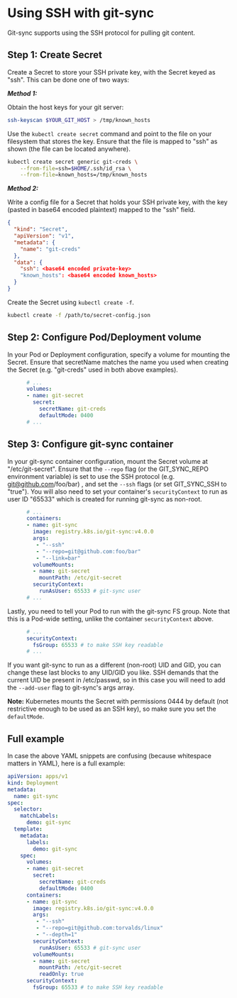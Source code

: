 # Using SSH with git-sync

Git-sync supports using the SSH protocol for pulling git content.

## Step 1: Create Secret

Create a Secret to store your SSH private key, with the Secret keyed as "ssh".
This can be done one of two ways:

***Method 1:***

Obtain the host keys for your git server:

```bash
ssh-keyscan $YOUR_GIT_HOST > /tmp/known_hosts
```

Use the `kubectl create secret` command and point to the file on your
filesystem that stores the key. Ensure that the file is mapped to "ssh" as
shown (the file can be located anywhere).

```bash
kubectl create secret generic git-creds \
    --from-file=ssh=$HOME/.ssh/id_rsa \
    --from-file=known_hosts=/tmp/known_hosts
```

***Method 2:***

Write a config file for a Secret that holds your SSH private key, with the key
(pasted in base64 encoded plaintext) mapped to the "ssh" field.

```json
{
  "kind": "Secret",
  "apiVersion": "v1",
  "metadata": {
    "name": "git-creds"
  },
  "data": {
    "ssh": <base64 encoded private-key>
    "known_hosts": <base64 encoded known_hosts>
  }
}
```

Create the Secret using `kubectl create -f`.

```bash
kubectl create -f /path/to/secret-config.json
```

## Step 2: Configure Pod/Deployment volume

In your Pod or Deployment configuration, specify a volume for mounting the
Secret. Ensure that secretName matches the name you used when creating the
Secret (e.g. "git-creds" used in both above examples).

```yaml
      # ...
      volumes:
      - name: git-secret
        secret:
          secretName: git-creds
          defaultMode: 0400
      # ...
```

## Step 3: Configure git-sync container

In your git-sync container configuration, mount the Secret volume at
"/etc/git-secret". Ensure that the `--repo` flag (or the GIT_SYNC_REPO
environment variable) is set to use the SSH protocol (e.g.
git@github.com/foo/bar) , and set the `--ssh` flags (or set GIT_SYNC_SSH to
"true").  You will also need to set your container's `securityContext` to run
as user ID "65533" which is created for running git-sync as non-root.

```yaml
      # ...
      containers:
      - name: git-sync
        image: registry.k8s.io/git-sync:v4.0.0
        args:
         - "--ssh"
         - "--repo=git@github.com:foo/bar"
         - "--link=bar"
        volumeMounts:
        - name: git-secret
          mountPath: /etc/git-secret
        securityContext:
          runAsUser: 65533 # git-sync user
      # ...
```

Lastly, you need to tell your Pod to run with the git-sync FS group.  Note
that this is a Pod-wide setting, unlike the container `securityContext` above.

```yaml
      # ...
      securityContext:
        fsGroup: 65533 # to make SSH key readable
      # ...
```

If you want git-sync to run as a different (non-root) UID and GID, you can
change these last blocks to any UID/GID you like.  SSH demands that the current
UID be present in /etc/passwd, so in this case you will need to add the
`--add-user` flag to git-sync's args array.

**Note:** Kubernetes mounts the Secret with permissions 0444 by default (not
restrictive enough to be used as an SSH key), so make sure you set the
`defaultMode`.

## Full example

In case the above YAML snippets are confusing (because whitespace matters in
YAML), here is a full example:

```yaml
apiVersion: apps/v1
kind: Deployment
metadata:
  name: git-sync
spec:
  selector:
    matchLabels:
      demo: git-sync
  template:
    metadata:
      labels:
        demo: git-sync
    spec:
      volumes:
      - name: git-secret
        secret:
          secretName: git-creds
          defaultMode: 0400
      containers:
      - name: git-sync
        image: registry.k8s.io/git-sync:v4.0.0
        args:
         - "--ssh"
         - "--repo=git@github.com:torvalds/linux"
         - "--depth=1"
        securityContext:
          runAsUser: 65533 # git-sync user
        volumeMounts:
        - name: git-secret
          mountPath: /etc/git-secret
          readOnly: true
      securityContext:
        fsGroup: 65533 # to make SSH key readable
```
